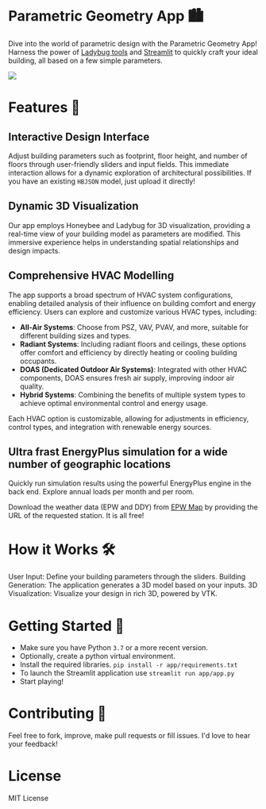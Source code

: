 # Parametric Geometry App 🏙️

Dive into the world of parametric design with the Parametric Geometry App! Harness the power of [Ladybug tools](https://www.ladybug.tools/) and [Streamlit](https://streamlit.io/) to quickly craft your ideal building, all based on a few simple parameters.

<img src="img\gif_demo.gif">

# Features 🌟

## Interactive Design Interface

Adjust building parameters such as footprint, floor height, and number of floors through user-friendly sliders and input fields. This immediate interaction allows for a dynamic exploration of architectural possibilities. If you have an existing `HBJSON` model, just upload it directly!

## Dynamic 3D Visualization

Our app employs Honeybee and Ladybug for 3D visualization, providing a real-time view of your building model as parameters are modified. This immersive experience helps in understanding spatial relationships and design impacts.

## Comprehensive HVAC Modelling

The app supports a broad spectrum of HVAC system configurations, enabling detailed analysis of their influence on building comfort and energy efficiency. Users can explore and customize various HVAC types, including:

- **All-Air Systems**: Choose from PSZ, VAV, PVAV, and more, suitable for different building sizes and types.
- **Radiant Systems**: Including radiant floors and ceilings, these options offer comfort and efficiency by directly heating or cooling building occupants.
- **DOAS (Dedicated Outdoor Air Systems)**: Integrated with other HVAC components, DOAS ensures fresh air supply, improving indoor air quality.
- **Hybrid Systems**: Combining the benefits of multiple system types to achieve optimal environmental control and energy usage.

Each HVAC option is customizable, allowing for adjustments in efficiency, control types, and integration with renewable energy sources.

## Ultra frast EnergyPlus simulation for a wide number of geographic locations

Quickly run simulation results using the powerful EnergyPlus engine in the back end. Explore annual loads per month and per room.

Download the weather data (EPW and DDY) from [EPW Map](https://www.ladybug.tools/epwmap/) by providing the URL of the requested station. It is all free!

# How it Works 🛠️

User Input: Define your building parameters through the sliders.
Building Generation: The application generates a 3D model based on your inputs.
3D Visualization: Visualize your design in rich 3D, powered by VTK.

# Getting Started 🚀

- Make sure you have Python `3.7` or a more recent version.
- Optionally, create a python virtual environment.
- Install the required libraries. `pip install -r app/requirements.txt`
- To launch the Streamlit application use `streamlit run app/app.py`
- Start playing!

# Contributing 🤝

Feel free to fork, improve, make pull requests or fill issues. I'd love to hear your feedback!

# License

MIT License
